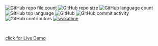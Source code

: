 ![GitHub repo file count](https://img.shields.io/github/directory-file-count/AlexEG/alexeg.github.io?&style=plastic) ![GitHub repo size](https://img.shields.io/github/repo-size/AlexEG/alexeg.github.io?color=%23ff0055&style=plastic) ![GitHub language count](https://img.shields.io/github/languages/count/AlexEG/alexeg.github.io?style=plastic) ![GitHub top language](https://img.shields.io/github/languages/top/AlexEG/alexeg.github.io?color=%239900ff&style=plastic) ![GitHub](https://img.shields.io/github/license/AlexEG/alexeg.github.io?color=%2300dd&style=plastic) ![GitHub commit activity](https://img.shields.io/github/commit-activity/m/AlexEG/alexeg.github.io?color=%2330ff30&style=plastic) ![GitHub contributors](https://img.shields.io/github/contributors/AlexEG/alexeg.github.io?color=%23cc0000&style=plastic) [![wakatime](https://wakatime.com/badge/user/fbdfdc0f-d449-43dc-8090-ced03a22fe8c/project/4b792bf0-7703-4fb4-a2b8-8d99db6031ac.svg)](https://wakatime.com/badge/user/fbdfdc0f-d449-43dc-8090-ced03a22fe8c/project/4b792bf0-7703-4fb4-a2b8-8d99db6031ac)

<br>

[click for Live Demo](https://alexeg.github.io/)
